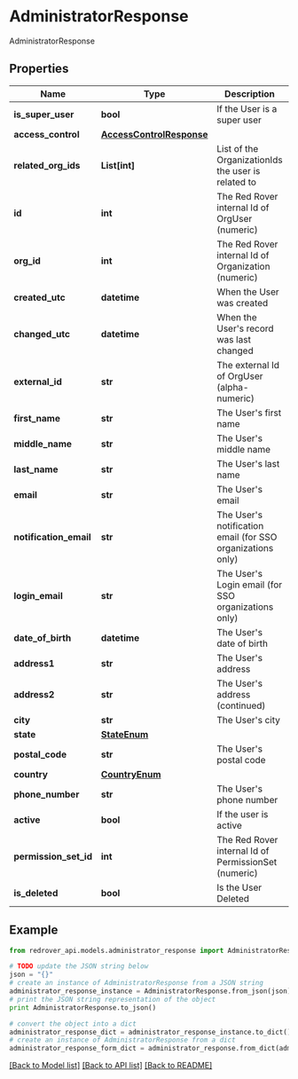 # AdministratorResponse

AdministratorResponse

## Properties
Name | Type | Description | Notes
------------ | ------------- | ------------- | -------------
**is_super_user** | **bool** | If the User is a super user | [optional] 
**access_control** | [**AccessControlResponse**](AccessControlResponse.md) |  | [optional] 
**related_org_ids** | **List[int]** | List of the OrganizationIds the user is related to | [optional] 
**id** | **int** | The Red Rover internal Id of OrgUser (numeric) | [optional] 
**org_id** | **int** | The Red Rover internal Id of Organization (numeric) | [optional] 
**created_utc** | **datetime** | When the User was created | [optional] 
**changed_utc** | **datetime** | When the User&#39;s record was last changed | [optional] 
**external_id** | **str** | The external Id of OrgUser (alpha-numeric) | [optional] 
**first_name** | **str** | The User&#39;s first name | [optional] 
**middle_name** | **str** | The User&#39;s middle name | [optional] 
**last_name** | **str** | The User&#39;s last name | [optional] 
**email** | **str** | The User&#39;s email | [optional] 
**notification_email** | **str** | The User&#39;s notification email (for SSO organizations only) | [optional] 
**login_email** | **str** | The User&#39;s Login email (for SSO organizations only) | [optional] 
**date_of_birth** | **datetime** | The User&#39;s date of birth | [optional] 
**address1** | **str** | The User&#39;s address | [optional] 
**address2** | **str** | The User&#39;s address (continued) | [optional] 
**city** | **str** | The User&#39;s city | [optional] 
**state** | [**StateEnum**](StateEnum.md) |  | [optional] 
**postal_code** | **str** | The User&#39;s postal code | [optional] 
**country** | [**CountryEnum**](CountryEnum.md) |  | [optional] 
**phone_number** | **str** | The User&#39;s phone number | [optional] 
**active** | **bool** | If the user is active | [optional] 
**permission_set_id** | **int** | The Red Rover internal Id of PermissionSet (numeric) | [optional] 
**is_deleted** | **bool** | Is the User Deleted | [optional] 

## Example

```python
from redrover_api.models.administrator_response import AdministratorResponse

# TODO update the JSON string below
json = "{}"
# create an instance of AdministratorResponse from a JSON string
administrator_response_instance = AdministratorResponse.from_json(json)
# print the JSON string representation of the object
print AdministratorResponse.to_json()

# convert the object into a dict
administrator_response_dict = administrator_response_instance.to_dict()
# create an instance of AdministratorResponse from a dict
administrator_response_form_dict = administrator_response.from_dict(administrator_response_dict)
```
[[Back to Model list]](../README.md#documentation-for-models) [[Back to API list]](../README.md#documentation-for-api-endpoints) [[Back to README]](../README.md)


